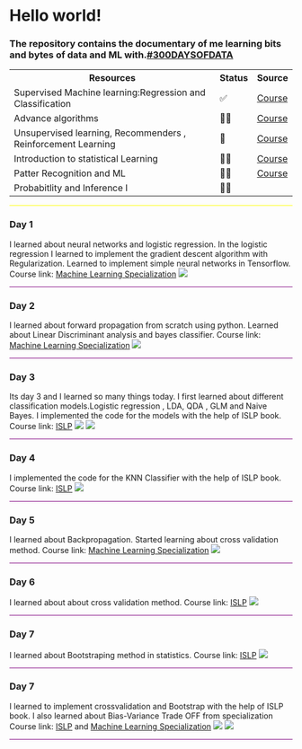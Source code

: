<h1>Hello world!</h1>
<h3>The repository contains the documentary of me learning bits and bytes of data and ML with.<a href='#'>#300DAYSOFDATA</a>
</h3>
   <table>
        <tr>
            <th>Resources</th>
            <th>Status</th>   
            <th>Source</th>
        </tr>
        <tr>
            <td>Supervised Machine learning:Regression and Classification</td>
            <td>✅</td> 
            <td><a href='https://www.coursera.org/learn/machine-learning/home/week/1'>Course</a></td> 
        </tr>
        <tr>
            <td>Advance algorithms</td>
            <td>🏃‍♂️</td>  
            <td><a href='https://www.coursera.org/learn/advanced-learning-algorithms/home/week/1'>Course</a></td> 
        </tr>
        <tr>
            <td>Unsupervised learning, Recommenders , Reinforcement Learning</td>
            <td>🫷</td>  
            <td><a href='https://www.coursera.org/learn/unsupervised-learning-recommenders-reinforcement-learning/home/week/1'>Course</a></td> 
        </tr>
        <tr>
            <td>Introduction to statistical Learning</td>
            <td>🏃‍♂️</td>
            <td><a href='statlearning.com'>Course</a></td> 
        </tr>
        <tr>
            <td>Patter Recognition and ML</td>
            <td>🏃‍♂️</td>
            <td><a href='https://www.microsoft.com/en-us/research/uploads/prod/2006/01/Bishop-Pattern-Recognition-and-Machine-Learning-2006.pdf'>Course</a></td> 
        </tr>
         <tr>
            <td>Probabitlity and Inference I</td>
            <td>🏃‍♂️</td>
            <td></td> 
        </tr>
    </table>
<hr style='background-color: yellow ;'>
<h3>Day 1</h3>
<p>
 I learned about neural networks and logistic regression. In the logistic regression I learned to implement the gradient descent algorithm with Regularization. Learned to implement simple neural networks in Tensorflow.
Course link:
<a href='https://www.coursera.org/learn/advanced-learning-algorithms'>Machine Learning Specialization</a>
<img src='images/Day1.png'>
</p>
<hr style='background-color: purple ;'>
<h3>Day 2</h3>
<p>
 I learned about forward propagation from scratch using python. Learned about Linear Discriminant analysis and bayes classifier.
Course link:
<a href='https://www.coursera.org/learn/advanced-learning-algorithms'>Machine Learning Specialization</a>
<img src='images/Day2.png'>
</p>
<hr style='background-color: purple ;'>
<h3>Day 3</h3>
<p>
 Its day 3 and I learned so many things today. I first learned about different classification models.Logistic regression , LDA, QDA , GLM and Naive Bayes. I implemented the code for the models with the help of ISLP book.
Course link:
<a href='statlearning.com'>ISLP</a>
<img src='images/Day3.png'>
<img src='images/Day3(1).png'>
</p>
<hr style='background-color: purple ;'>
<h3>Day 4</h3>
<p>
 I implemented the code for the KNN Classifier with the help of ISLP book.
Course link:
<a href='statlearning.com'>ISLP</a>
<img src='images/Day4.png'>
<hr style='background-color: purple ;'>
</p><h3>Day 5</h3>
<p>
 I learned about  Backpropagation. Started learning about cross validation method. 
Course link:
<a href='https://www.coursera.org/learn/advanced-learning-algorithms'>Machine Learning Specialization</a>
<img src='images/Day5.png'>
</p>
<hr style='background-color: purple ;'>
</p><h3>Day 6</h3>
<p>
 I learned about about cross validation method. 
Course link:
<a href='statlearning.com'>ISLP</a>
<img src='images/Day6.png'>
</p>
<hr style='background-color: purple ;'>
</p><h3>Day 7</h3>
<p>
 I learned about Bootstraping method in statistics. 
Course link:
<a href='statlearning.com'>ISLP</a>
<img src='images/Day7.png'>
</p>
<hr style='background-color: purple ;'>
</p><h3>Day 7</h3>
<p>
 I learned to implement crossvalidation and Bootstrap with the help of ISLP book. I also learned about Bias-Variance Trade OFF from specialization
Course link:
<a href='statlearning.com'>ISLP</a> and 
<a href='https://www.coursera.org/learn/advanced-learning-algorithms'>Machine Learning Specialization</a>
<img src='images/Day8.png'>
<img src='images/Day8(1).png'>
</p>
<hr style='background-color: purple ;'>
